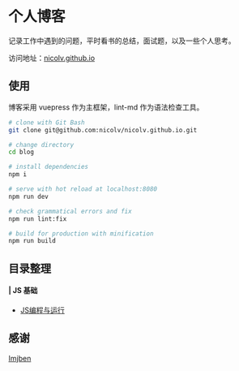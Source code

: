 # 个人博客
记录工作中遇到的问题，平时看书的总结，面试题，以及一些个人思考。

访问地址：[nicolv.github.io](https://nicolv.github.io/)

## 使用

博客采用 vuepress 作为主框架，lint-md 作为语法检查工具。

```sh
# clone with Git Bash
git clone git@github.com:nicolv/nicolv.github.io.git

# change directory
cd blog

# install dependencies
npm i

# serve with hot reload at localhost:8080
npm run dev

# check grammatical errors and fix
npm run lint:fix

# build for production with minification
npm run build
```

## 目录整理

#### | JS 基础

- [JS编程与运行](https://nicolv.github.io/blog/js-compiling-running.html)

## 感谢

[Imjben](https://lmjben.github.io/blog/)
